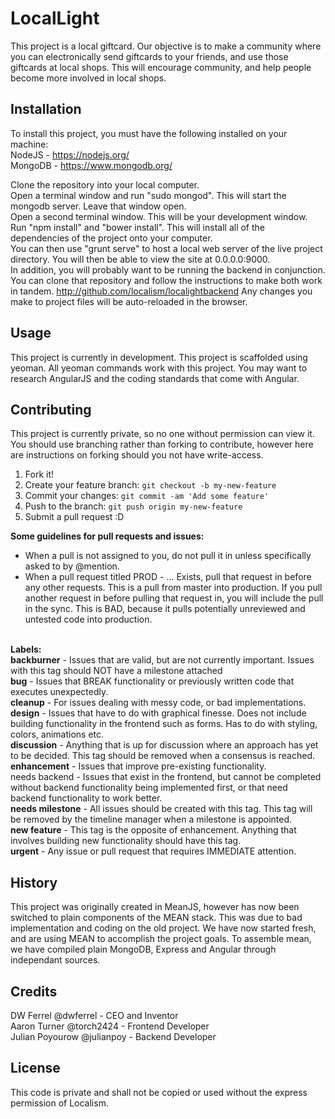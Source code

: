 # LocalLight

This project is a local giftcard. Our objective is to make a community where you can electronically send giftcards to your friends, and use those giftcards at local shops.
This will encourage community, and help people become more involved in local shops.

## Installation

To install this project, you must have the following installed on your machine:  <br />
NodeJS - https://nodejs.org/  <br />
MongoDB - https://www.mongodb.org/

Clone the repository into your local computer. <br />
Open a terminal window and run "sudo mongod". This will start the mongodb server. Leave that window open. <br />
Open a second terminal window. This will be your development window. <br />
Run "npm install" and "bower install". This will install all of the dependencies of the project onto your computer. <br />
You can then use "grunt serve" to host a local web server of the live project directory. You will then be able to view the site at 0.0.0.0:9000. <br />
In addition, you will probably want to be running the backend in conjunction. You can clone that repository and follow the instructions to make both work in tandem. http://github.com/localism/localightbackend
Any changes you make to project files will be auto-reloaded in the browser.

## Usage

This project is currently in development. This project is scaffolded using yeoman. All yeoman commands work with this project.
You may want to research AngularJS and the coding standards that come with Angular.

## Contributing

This project is currently private, so no one without permission can view it.
You should use branching rather than forking to contribute, however here are instructions on forking should you not have write-access.

1. Fork it!
2. Create your feature branch: `git checkout -b my-new-feature`
3. Commit your changes: `git commit -am 'Add some feature'`
4. Push to the branch: `git push origin my-new-feature`
5. Submit a pull request :D

<b>Some guidelines for pull requests and issues:</b><br />
- When a pull is not assigned to you, do not pull it in unless specifically asked to by @mention.
- When a pull request titled PROD - … Exists, pull that request in before any other requests. This is a pull from master into production. If you pull another request in before pulling that request in, you will include the pull in the sync. This is BAD, because it pulls potentially unreviewed and untested code into production.<br /><br />

<b>Labels:</b><br />
<b>backburner</b> - Issues that are valid, but are not currently important. Issues with this tag should NOT have a milestone attached<br />
<b>bug</b> - Issues that BREAK functionality or previously written code that executes unexpectedly.<br />
<b>cleanup</b> - For issues dealing with messy code, or bad implementations.<br />
<b>design</b> - Issues that have to do with graphical finesse. Does not include building functionality in the frontend such as forms. Has to do with styling, colors, animations etc.<br />
<b>discussion</b> - Anything that is up for discussion where an approach has yet to be decided. This tag should be removed when a consensus is reached.<br />
<b>enhancement</b> - Issues that improve pre-existing functionality.<br />
needs backend - Issues that exist in the frontend, but cannot be completed without backend functionality being implemented first, or that need backend functionality to work better.<br />
<b>needs milestone</b> - All issues should be created with this tag. This tag will be removed by the timeline manager when a milestone is appointed.<br />
<b>new feature</b> - This tag is the opposite of enhancement. Anything that involves building new functionality should have this tag.<br />
<b>urgent</b> - Any issue or pull request that requires IMMEDIATE attention.<br />

## History

This project was originally created in MeanJS, however has now been switched to plain components of the MEAN stack. This was due to bad implementation and coding on the old project. We have now started fresh, and are using MEAN to accomplish the project goals. To assemble mean, we have compiled plain MongoDB, Express and Angular through independant sources.

## Credits

DW Ferrel @dwferrel - CEO and Inventor <br />
Aaron Turner @torch2424 - Frontend Developer <br />
Julian Poyourow @julianpoy - Backend Developer <br />

## License

This code is private and shall not be copied or used without the express permission of Localism.
